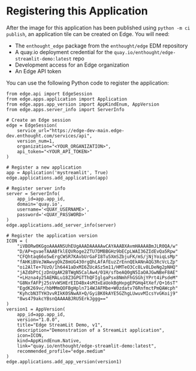 # Registering this Application

After the image for this application has been published using `python -m ci publish`,
an application tile can be created on Edge. You will need:

- The `enthought_edge` package from the `enthought/edge` EDM repository
- A quay.io deployment credential for the `quay.io/enthought/edge-streamlit-demo:latest` repo
- Development access for an Edge organization
- An Edge API token

You can use the following Python code to register the application:

```
from edge.api import EdgeSession
from edge.apps.application import Application
from edge.apps.app_version import AppKindEnum, AppVersion
from edge.apps.server_info import ServerInfo

# Create an Edge session
edge = EdgeSession(
    service_url="https://edge-dev-main.edge-dev.enthought.com/services/api",
    version_num=1,
    organization="<YOUR_ORGANIZATION>",
    api_token="<YOUR_API_TOKEN>"
)

# Register a new application
app = Application('mystreamlit', True)
edge.applications.add_application(app)

# Register server info
server = ServerInfo(
    app_id=app.app_id,
    domain='quay.io',
    username='<QUAY_USERNAME>',
    password='<QUAY_PASSWORD>'
)
edge.applications.add_server_info(server)

# Register the application version
ICON = (
    "iVBORw0KGgoAAAANSUhEUgAAADAAAAAwCAYAAABXAvmHAAAABmJLR0QA/w"
    "D/AP+gvaeTAAABfklEQVRoge2ZTU7DMBBGHz9bECpLWAI36ZIdEvQa5Rpw"
    "CFQhtaq66o5wErgCWSR7KAvbUrGaFI8Tu5XmSZbjuFK/mS/jNjYoiqLsMp"
    "fAHKiBVeJWAwvgOkZ8mUG430rgQhLAfAfEuzZrEnnQEkANnAQG3RcVcLZp"
    "oi2AlTe+7UzO/1h6441aDxMI6ZUcASz5m11/HMTeO3Cc8Lv8LDeNg2pNHQ"
    "jAZdbPtCjzDnUgAK2BTWgN5CalAw4/01H/sfbeAQ0gN5IaOAJGwNBeF8AE"
    "+LHzna4y25AEMALu18Z3GPGTThQFIglgaPsx8NmhFhGSGhjYPrt4iPsdeM"
    "G8NxfAFPj25sVvWSHErEID4Bx4sM3xEaUokBgHxpgEPGHq4tXef/Q+16sT"
    "EgdK269vc/hbMMmQOFBgHpln714WJAFMbe+W0zdatv76RnfmctPmQAWcph"
    "KyhcbN3TYH3vvRIkK0SNwAX+Q/GyiBK0kAYE5GZhgLUwuvMIcsYvGKoij9"
    "8ws479akcYBsnQAAAABJRU5ErkJggg=="
)
version1 = AppVersion(
    app_id=app.app_id,
    version="1.0.0",
    title="Edge StreamLit Demo, v1",
    description="Demonstration of a StreamLit application",
    icon=ICON,
    kind=AppKindEnum.Native,
    link="quay.io/enthought/edge-streamlit-demo:latest",
    recommended_profile="edge.medium"
)
edge.applications.add_app_version(version1)
```